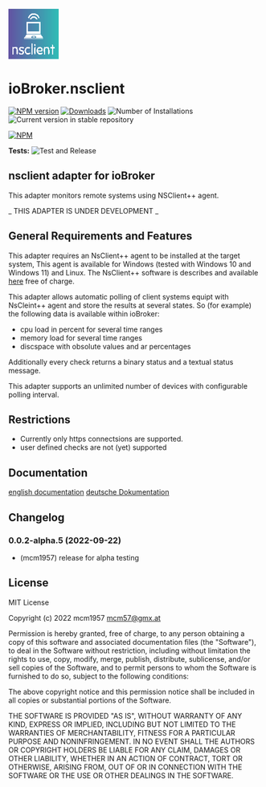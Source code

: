 ![Logo](admin/nsclient.png)
# ioBroker.nsclient

[![NPM version](https://img.shields.io/npm/v/iobroker.nsclient.svg)](https://www.npmjs.com/package/iobroker.nsclient)
[![Downloads](https://img.shields.io/npm/dm/iobroker.nsclient.svg)](https://www.npmjs.com/package/iobroker.nsclient)
![Number of Installations](https://iobroker.live/badges/nsclient-installed.svg)
![Current version in stable repository](https://iobroker.live/badges/nsclient-stable.svg)

[![NPM](https://nodei.co/npm/iobroker.nsclient.png?downloads=true)](https://nodei.co/npm/iobroker.nsclient/)

**Tests:** ![Test and Release](https://github.com/iobroker-community-sadapters/ioBroker.nsclient/workflows/Test%20and%20Release/badge.svg)

## nsclient adapter for ioBroker

This adapter monitors remote systems using NSClient++ agent.

_ THIS ADAPTER IS UNDER DEVELOPMENT _

## General Requirements and Features

This adapter requires an NsClient++ agent to be installed at the target system, This agent is available for Windows (tested with Windows 10 and Windows 11) and Linux. The NsClient++ software is describes and available [here](https://nsclient.org/) free of charge.

This adapter allows automatic polling of client systems equipt with NsCleint++ agent and store the results at several states. So (for example) the following data is available within ioBroker:

- cpu load in percent for several time ranges
- memory load for several time ranges
- discspace with obsolute values and ar percentages

Additionally every check returns a binary status and a textual status message.

This adapter supports an unlimited number of devices with configurable polling interval.

## Restrictions

- Currently only https connectsions are supported. 
- user defined checks are not (yet) supported

## Documentation

[english documentation](https://github.com/iobroker-community-adapters/ioBroker.nsclient/tree/master/docs/en)
[deutsche Dokumentation](https://github.com/iobroker-community-adapters/ioBroker.nsclient/tree/master/docs/de)

## Changelog
<!--
    Placeholder for the next version (at the beginning of the line):
    ### **WORK IN PROGRESS**
-->
### 0.0.2-alpha.5 (2022-09-22)
* (mcm1957) release for alpha testing

## License
MIT License

Copyright (c) 2022 mcm1957 <mcm57@gmx.at>

Permission is hereby granted, free of charge, to any person obtaining a copy
of this software and associated documentation files (the "Software"), to deal
in the Software without restriction, including without limitation the rights
to use, copy, modify, merge, publish, distribute, sublicense, and/or sell
copies of the Software, and to permit persons to whom the Software is
furnished to do so, subject to the following conditions:

The above copyright notice and this permission notice shall be included in all
copies or substantial portions of the Software.

THE SOFTWARE IS PROVIDED "AS IS", WITHOUT WARRANTY OF ANY KIND, EXPRESS OR
IMPLIED, INCLUDING BUT NOT LIMITED TO THE WARRANTIES OF MERCHANTABILITY,
FITNESS FOR A PARTICULAR PURPOSE AND NONINFRINGEMENT. IN NO EVENT SHALL THE
AUTHORS OR COPYRIGHT HOLDERS BE LIABLE FOR ANY CLAIM, DAMAGES OR OTHER
LIABILITY, WHETHER IN AN ACTION OF CONTRACT, TORT OR OTHERWISE, ARISING FROM,
OUT OF OR IN CONNECTION WITH THE SOFTWARE OR THE USE OR OTHER DEALINGS IN THE
SOFTWARE.
